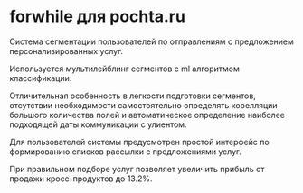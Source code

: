 # forwhile для pochta.ru

Система сегментации пользователей по отправлениям с предложением персонализированных услуг.

Используется мультилейблинг сегментов с ml алгоритмом классификации.

Отличительная особенность в легкости подготовки сегментов, отсутствии необходимости самостоятельно определять корелляции большого количества полей и автоматическое определение наиболее подходящей даты коммуникации с улиентом.

Для пользователей системы предусмотрен простой интерфейс по формированию списков рассылки с предложениями услуг.

При правильном подборе услуг позволяет увеличить прибыль от продажи кросс-продуктов до 13.2%.